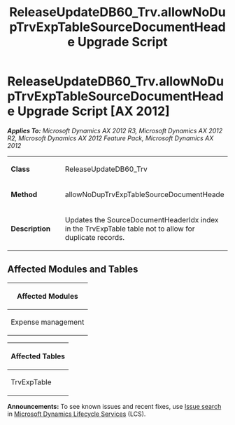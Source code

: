 ﻿---
title: ReleaseUpdateDB60_Trv.allowNoDupTrvExpTableSourceDocumentHeade Upgrade Script
TOCTitle: ReleaseUpdateDB60_Trv.allowNoDupTrvExpTableSourceDocumentHeade Upgrade Script
ms:assetid: 57b85c91-845d-b1d6-12f0-7a6b51f02c0f
ms:mtpsurl: https://msdn.microsoft.com/en-us/library/JJ736236(v=AX.60)
ms:contentKeyID: 49708412
ms.date: 05/18/2015
mtps_version: v=AX.60
---

# ReleaseUpdateDB60\_Trv.allowNoDupTrvExpTableSourceDocumentHeade Upgrade Script [AX 2012]


_**Applies To:** Microsoft Dynamics AX 2012 R3, Microsoft Dynamics AX 2012 R2, Microsoft Dynamics AX 2012 Feature Pack, Microsoft Dynamics AX 2012_

<table>
<colgroup>
<col style="width: 50%" />
<col style="width: 50%" />
</colgroup>
<tbody>
<tr class="odd">
<td><p><strong>Class</strong></p></td>
<td><p>ReleaseUpdateDB60_Trv</p></td>
</tr>
<tr class="even">
<td><p><strong>Method</strong></p></td>
<td><p>allowNoDupTrvExpTableSourceDocumentHeade</p></td>
</tr>
<tr class="odd">
<td><p><strong>Description</strong></p></td>
<td><p>Updates the SourceDocumentHeaderIdx index in the TrvExpTable table not to allow for duplicate records.</p></td>
</tr>
</tbody>
</table>


## Affected Modules and Tables

<table>
<colgroup>
<col style="width: 100%" />
</colgroup>
<thead>
<tr class="header">
<th><p>Affected Modules</p></th>
</tr>
</thead>
<tbody>
<tr class="odd">
<td><p>Expense management</p></td>
</tr>
</tbody>
</table>


<table>
<colgroup>
<col style="width: 100%" />
</colgroup>
<thead>
<tr class="header">
<th><p>Affected Tables</p></th>
</tr>
</thead>
<tbody>
<tr class="odd">
<td><p>TrvExpTable</p></td>
</tr>
</tbody>
</table>

  
**Announcements:** To see known issues and recent fixes, use [Issue search](http://go.microsoft.com/fwlink/?linkid=389258) in [Microsoft Dynamics Lifecycle Services](http://go.microsoft.com/fwlink/?linkid=306505) (LCS).


